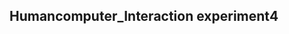 ## <a url="https://liuchao6355.github.io/Humancomputer_Interaction/">Humancomputer_Interaction experiment4 </a>
